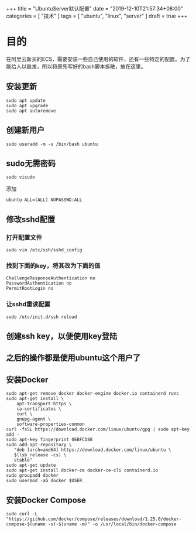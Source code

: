 +++
title = "UbuntuServer默认配置"
date = "2019-12-10T21:57:34+08:00"
categories = [ "技术" ]
tags = [ "ubuntu", "linux", "server" ]
draft = true
+++

# 目的

在阿里云新买的ECS，需要安装一些自己使用的软件，还有一些特定的配置。为了能给人以启发，所以将原先写好的bash脚本拆散，放在这里。

## 安装更新

```
sudo apt update
sudo apt upgrade
sudo apt autoremove
```

## 创建新用户

```
sudo useradd -m -s /bin/bash ubuntu
```

## sudo无需密码

```
sudo visudo
```

添加

```
ubuntu ALL=(ALL) NOPASSWD:ALL
```

## 修改sshd配置

### 打开配置文件

```
sudo vim /etc/ssh/sshd_config
```

### 找到下面的key，将其改为下面的值

```
ChallengeResponseAuthentication no
PasswordAuthentication no
PermitRootLogin no
```

### 让sshd重读配置

```
sudo /etc/init.d/ssh reload
```

## 创建ssh key，以便使用key登陆

## 之后的操作都是使用ubuntu这个用户了

## 安装Docker

```
sudo apt-get remove docker docker-engine docker.io containerd runc
sudo apt-get install \
    apt-transport-https \
    ca-certificates \
    curl \
    gnupg-agent \
    software-properties-common
curl -fsSL https://download.docker.com/linux/ubuntu/gpg | sudo apt-key add -
sudo apt-key fingerprint 0EBFCD88
sudo add-apt-repository \
   "deb [arch=amd64] https://download.docker.com/linux/ubuntu \
   $(lsb_release -cs) \
   stable"
sudo apt-get update
sudo apt-get install docker-ce docker-ce-cli containerd.io
sudo groupadd docker
sudo usermod -aG docker $USER
```

## 安装Docker Compose

```
sudo curl -L "https://github.com/docker/compose/releases/download/1.25.0/docker-compose-$(uname -s)-$(uname -m)" -o /usr/local/bin/docker-compose
```
